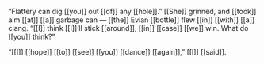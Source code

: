 “Flattery can dig [[you]] out [[of]] any [[hole]].” [[She]] grinned, and [[took]] aim [[at]] [[a]] garbage can — [[the]] Evian [[bottle]] flew [[in]] [[with]] [[a]] clang. “[[I]] think [[I]]’ll stick [[around]], [[in]] [[case]] [[we]] win. What do [[you]] think?”

“[[I]] [[hope]] [[to]] [[see]] [[you]] [[dance]] [[again]],” [[I]] [[said]].